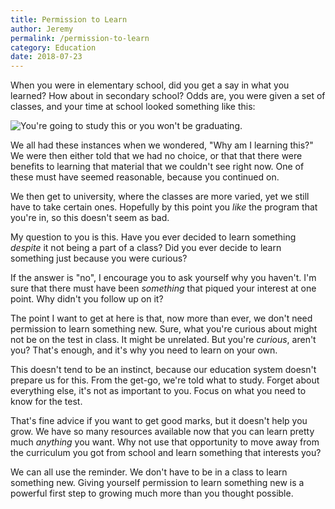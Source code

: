 ```yaml
---
title: Permission to Learn
author: Jeremy
permalink: /permission-to-learn
category: Education
date: 2018-07-23
---
```


When you were in elementary school, did you get a say in what you learned? How about in secondary school? Odds are, you were given a set of classes, and your time at school looked something like this:

![You're going to study this or you won't be graduating.](https://res.cloudinary.com/dh3hm8pb7/image/upload/c_scale,q_auto,w_600/v1531771833/uselessButNecessary.png)

We all had these instances when we wondered, "Why am I learning this?" We were then either told that we had no choice, or that that there were benefits to learning that material that we couldn't see right now. One of these must have seemed reasonable, because you continued on.

We then get to university, where the classes are more varied, yet we still have to take certain ones. Hopefully by this point you *like* the program that you're in, so this doesn't seem as bad.

My question to you is this. Have you ever decided to learn something *despite* it not being a part of a class? Did you ever decide to learn something just because you were curious?

If the answer is "no", I encourage you to ask yourself why you haven't. I'm sure that there must have been *something* that piqued your interest at one point. Why didn't you follow up on it?

The point I want to get at here is that, now more than ever, we don't need permission to learn something new. Sure, what you're curious about might not be on the test in class. It might be unrelated. But you're *curious*, aren't you? That's enough, and it's why you need to learn on your own.

This doesn't tend to be an instinct, because our education system doesn't prepare us for this.  From the get-go, we're told what to study. Forget about everything else, it's not as important to you. Focus on what you need to know for the test.

That's fine advice if you want to get good marks, but it doesn't help you grow. We have so many resources available now that you can learn pretty much *anything* you want. Why not use that opportunity to move away from the curriculum you got from school and learn something that interests you?

We can all use the reminder. We don't have to be in a class to learn something new. Giving yourself permission to learn something new is a powerful first step to growing much more than you thought possible.
